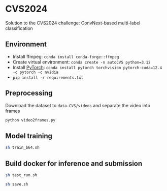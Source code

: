 # CVS2024

Solution to the CVS2024 challenge: ConvNext-based multi-label classification

## Environment
- Install ffmpeg: `conda install conda-forge::ffmpeg`
- Create virtual environment: `conda create -n autoCVS python=3.12`
- Install [PyTorch](https://pytorch.org/get-started/locally/): `conda install pytorch torchvision pytorch-cuda=12.4 -c pytorch -c nvidia`
- `pip install -r requirements.txt`

## Preprocessing

Download the dataset to `data-CVS/videos` and separate the video into frames

```bash
python video2frames.py
```

## Model training

```bash
sh train_b64.sh
```

## Build docker for inference and submission

```bash
sh test_run.sh
```

```bash
sh save.sh
```